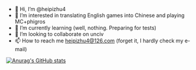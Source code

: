 - 👋 Hi, I’m @heipizhu4
- 👀 I’m interested in translating English games into Chinese and playing MC+phigros
- 🌱 I’m currently learning (well, nothing. Preparing for tests)
- 💞️ I’m looking to collaborate on unciv
- 📫 How to reach me heipizhu4@126.com (forget it, I hardly check my e-mail)

[![Anurag's GitHub stats](https://github-readme-stats.vercel.app/api?username=heipizhu4)](https://github.com/anuraghazra/github-readme-stats)
